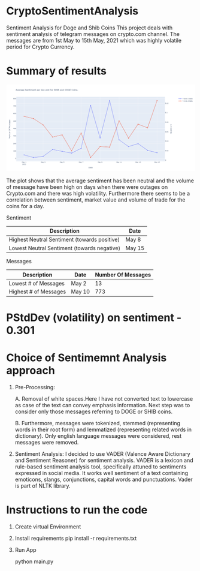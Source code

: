 # CryptoSentimentAnalysis
Sentiment Analysis for Doge and Shib Coins
 This project deals with sentiment analysis of telegram messages on crypto.com channel. The messages are from 1st May to 15th May, 2021 which was highly volatile period for Crypto 
 Currency.

# Summary of results

 
 ![Sentiment Analysis Plot](plot_screenshot.png "Sentiment-Analysis")
 
The plot shows that the average sentiment has been neutral and the volume of message have been high on days when there were outages on Crypto.com and there was high volatility. Furthermore there seems to be a correlation between sentiment, market value and volume of trade for the coins for a day. 

Sentiment 

| Description | Date |
| ------ | ------ |
Highest Neutral Sentiment (towards positive) | May 8 
Lowest Neutral Sentiment (towards negative) | May 15




Messages

Description | Date | Number Of Messages |
| ------ | ------ | ------ |
Lowest # of Messages | May 2 | 13
Highest # of Messages | May 10 | 773


# PStdDev (volatility) on sentiment - 0.301

# Choice of Sentimemnt Analysis approach

1. Pre-Processing:

   A. Removal of white spaces.Here I have not converted text to lowercase as case of the text can convey emphasis information.
      Next step was to consider only those messages referring to DOGE or SHIB coins.
      
   B. Furthermore, messages were tokenized, stemmed (representing words in their root form) and lemmatized (representing related words in dictionary). 
      Only english language messages were considered, rest messages were removed.
      
2. Sentiment Analysis:
   I decided to use VADER (Valence Aware Dictionary and Sentiment Reasoner) for sentiment analysis. VADER is a lexicon and rule-based sentiment analysis tool, specifically 
   attuned to sentiments expressed in social media.
   It works well sentiment of a text containing emoticons, slangs, conjunctions, capital words and punctuations. Vader is part of NLTK library.
   
# Instructions to run the code

1. Create virtual Environment

2. Install requirements pip install -r requirements.txt

3. Run App 
   
   python main.py

